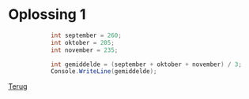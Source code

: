 # Oplossing 1

```csharp
            int september = 260;
            int oktober = 205;
            int november = 235;

            int gemiddelde = (september + oktober + november) / 3;
            Console.WriteLine(gemiddelde);
```

[Terug](../Hfdst2.md)